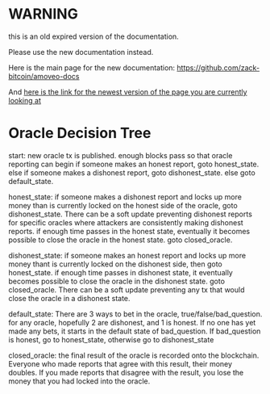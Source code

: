 WARNING
========

this is an old expired version of the documentation.

Please use the new documentation instead. 

Here is the main page for the new documentation: https://github.com/zack-bitcoin/amoveo-docs 

And [here is the link for the newest version of the page you are currently looking at](https://github.com/zack-bitcoin/amoveo-docs/blob/master//design/oracle_flowchart.md)

Oracle Decision Tree
===========

start:
  new oracle tx is published.
  enough blocks pass so that oracle reporting can begin
  if someone makes an honest report, goto honest_state.
  else if someone makes a dishonest report, goto dishonest_state.
  else goto default_state.

honest_state:
  if someone makes a dishonest report and locks up more money than is currently locked on the honest side of the oracle, goto dishonest_state. There can be a soft update preventing dishonest reports for specific oracles where attackers are consistently making dishonest reports.
  if enough time passes in the honest state, eventually it becomes possible to close the oracle in the honest state. goto closed_oracle.

dishonest_state:
  if someone makes an honest report and locks up more money thant is currently locked on the dishonest side, then goto honest_state.
  if enough time passes in dishonest state, it eventually becomes possible to close the oracle in the dishonest state. goto closed_oracle. There can be a soft update preventing any tx that would close the oracle in a dishonest state.

default_state:
  There are 3 ways to bet in the oracle, true/false/bad_question. for any oracle, hopefully 2 are dishonest, and 1 is honest.
  If no one has yet made any bets, it starts in the default state of bad_question. If bad_question is honest, go to honest_state, otherwise go to dishonest_state

closed_oracle:
  the final result of the oracle is recorded onto the blockchain. Everyone who made reports that agree with this result, their money doubles. If you made reports that disagree with the result, you lose the money that you had locked into the oracle.